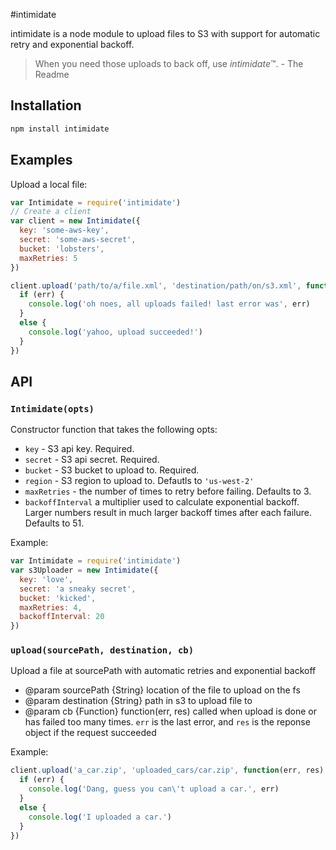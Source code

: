 #intimidate

intimidate is a node module to upload files to S3 with support for
automatic retry and exponential backoff.

> When you need those uploads to back off, use *intimidate*™. - The Readme

## Installation

```bash
npm install intimidate
```

## Examples

Upload a local file:

```JavaScript
var Intimidate = require('intimidate')
// Create a client
var client = new Intimidate({
  key: 'some-aws-key',
  secret: 'some-aws-secret',
  bucket: 'lobsters',
  maxRetries: 5
})

client.upload('path/to/a/file.xml', 'destination/path/on/s3.xml', function(err, res) {
  if (err) {
    console.log('oh noes, all uploads failed! last error was', err)
  }
  else {
    console.log('yahoo, upload succeeded!')
  }
})
```

## API

### `Intimidate(opts)`

Constructor function that takes the following opts:

* `key` - S3 api key. Required.
* `secret` - S3 api secret. Required.
* `bucket` - S3 bucket to upload to. Required.
* `region` - S3 region to upload to. Defautls to `'us-west-2'`
* `maxRetries` - the number of times to retry before failing. Defaults to 3.
* `backoffInterval` a multiplier used to calculate exponential backoff. Larger
   numbers result in much larger backoff times after each failure. Defaults to 51.

Example:

```JavaScript
var Intimidate = require('intimidate')
var s3Uploader = new Intimidate({
  key: 'love',
  secret: 'a sneaky secret',
  bucket: 'kicked',
  maxRetries: 4,
  backoffInterval: 20
})
```

### `upload(sourcePath, destination, cb)`


 Upload a file at sourcePath with automatic retries and exponential backoff

* @param sourcePath {String} location of the file to upload on the fs
* @param destination {String} path in s3 to upload file to
* @param cb {Function} function(err, res) called when upload is done or has
    failed too many times. `err` is the last error, and `res` is the reponse
    object if the request succeeded


Example:

```JavaScript
client.upload('a_car.zip', 'uploaded_cars/car.zip', function(err, res) {
  if (err) {
    console.log('Dang, guess you can\'t upload a car.', err)
  }
  else {
    console.log('I uploaded a car.')
  }
})
```
